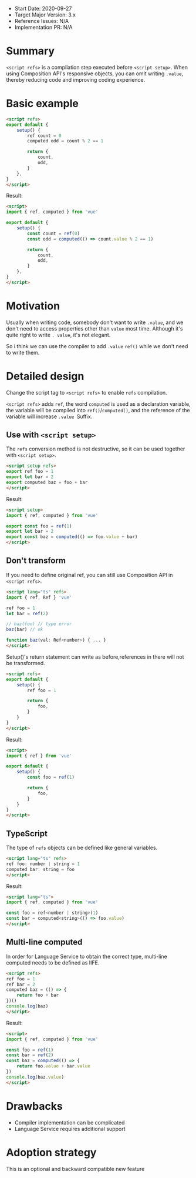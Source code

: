 - Start Date: 2020-09-27
- Target Major Version: 3.x
- Reference Issues: N/A
- Implementation PR: N/A

# Summary

`<script refs>` is a compilation step executed before `<script setup>`. When using Composition API's responsive objects, you can omit writing `.value`, thereby reducing code and improving coding experience.

# Basic example

```html
<script refs>
export default {
    setup() {
        ref count = 0
        computed odd = count % 2 == 1

        return {
            count,
            odd,
        }
    },
}
</script>
```

Result:

```html
<script>
import { ref, computed } from 'vue'

export default {
    setup() {
        const count = ref(0)
        const odd = computed(() => count.value % 2 == 1)

        return {
            count,
            odd,
        }
    },
}
</script>
```

# Motivation

Usually when writing code, somebody don't want to write `.value`, and we don't need to access properties other than `value` most time.
Although it's quite right to write `. value`, it's not elegant.

So i think we can use the compiler to add `.value` `ref()`  while we don't need to write them.

# Detailed design

Change the script tag to `<script refs>` to enable `refs` compilation.

`<script refs>` adds `ref`, the word `computed` is used as a declaration variable, the variable will be compiled into `ref()`/`computed()`, and the reference of the variable will increase `.value `Suffix.

## Use with `<script setup>`

The `refs` conversion method is not destructive, so it can be used together with `<script setup>`.

```html
<script setup refs>
export ref foo = 1
export let bar = 2
export computed baz = foo + bar
</script>
```

Result:

```html
<script setup>
import { ref, computed } from 'vue'

export const foo = ref(1)
export let bar = 2
export const baz = computed(() => foo.value + bar)
</script>
```

## Don't transform

If you need to define original ref,  you can still use Composition API in `<script refs>`.

```html
<script lang="ts" refs>
import { ref, Ref } 'vue'

ref foo = 1
let bar = ref(2)

// baz(foo) // type error
baz(bar) // ok

function baz(val: Ref<number>) { ... }
</script>
```

Setup()'s return statement can write as before,references in there will not be transformed.

```html
<script refs>
export default {
    setup() {
        ref foo = 1

        return {
            foo,
        }
    }
}
</script>
```

Result:

```html
<script>
import { ref } from 'vue'

export default {
    setup() {
        const foo = ref(1)

        return {
            foo,
        }
    }
}
</script>
```

## TypeScript

The type of `refs` objects can be defined like general variables.

```html
<script lang="ts" refs>
ref foo: number | string = 1
computed bar: string = foo
</script>
```

Result:

```html
<script lang="ts">
import { ref, computed } from 'vue'

const foo = ref<number | string>(1)
const bar = computed<string>(() => foo.value)
</script>
```

## Multi-line computed

In order for Language Service to obtain the correct type, multi-line computed needs to be defined as IIFE.

```html
<script refs>
ref foo = 1
ref bar = 2
computed baz = (() => {
    return foo + bar
})()
console.log(baz)
</script>
```

Result:

```html
<script>
import { ref, computed } from 'vue'

const foo = ref(1)
const bar = ref(2)
const baz = computed(() => {
    return foo.value + bar.value
})
console.log(baz.value)
</script>
```

# Drawbacks

- Compiler implementation can be complicated
- Language Service requires additional support

# Adoption strategy

This is an optional and backward compatible new feature
